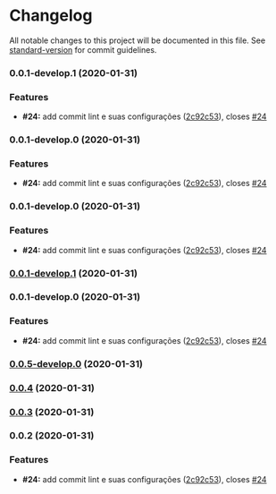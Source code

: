 # Changelog

All notable changes to this project will be documented in this file. See [standard-version](https://github.com/conventional-changelog/standard-version) for commit guidelines.

### 0.0.1-develop.1 (2020-01-31)


### Features

* **#24:** add commit lint e suas configurações ([2c92c53](https://gitlab.com/pluggedcomputing/plugged-computing-binary-numbers/commit/2c92c538eb2baecbbfa2b8e88f05db57fac80eed)), closes [#24](https://gitlab.com/pluggedcomputing/plugged-computing-binary-numbers/issues/24)

### 0.0.1-develop.0 (2020-01-31)


### Features

* **#24:** add commit lint e suas configurações ([2c92c53](https://gitlab.com/pluggedcomputing/plugged-computing-binary-numbers/commit/2c92c538eb2baecbbfa2b8e88f05db57fac80eed)), closes [#24](https://gitlab.com/pluggedcomputing/plugged-computing-binary-numbers/issues/24)

### 0.0.1-develop.0 (2020-01-31)


### Features

* **#24:** add commit lint e suas configurações ([2c92c53](https://gitlab.com/pluggedcomputing/plugged-computing-binary-numbers/commit/2c92c538eb2baecbbfa2b8e88f05db57fac80eed)), closes [#24](https://gitlab.com/pluggedcomputing/plugged-computing-binary-numbers/issues/24)

### [0.0.1-develop.1](https://gitlab.com/pluggedcomputing/plugged-computing-binary-numbers/compare/v0.0.1-develop.0...v0.0.1-develop.1) (2020-01-31)

### 0.0.1-develop.0 (2020-01-31)


### Features

* **#24:** add commit lint e suas configurações ([2c92c53](https://gitlab.com/pluggedcomputing/plugged-computing-binary-numbers/commit/2c92c538eb2baecbbfa2b8e88f05db57fac80eed)), closes [#24](https://gitlab.com/pluggedcomputing/plugged-computing-binary-numbers/issues/24)

### [0.0.5-develop.0](https://gitlab.com/pluggedcomputing/plugged-computing-binary-numbers/compare/v0.0.4...v0.0.5-develop.0) (2020-01-31)

### [0.0.4](https://gitlab.com/pluggedcomputing/plugged-computing-binary-numbers/compare/v0.0.3...v0.0.4) (2020-01-31)

### [0.0.3](https://gitlab.com/pluggedcomputing/plugged-computing-binary-numbers/compare/v0.0.2...v0.0.3) (2020-01-31)

### 0.0.2 (2020-01-31)


### Features

* **#24:** add commit lint e suas configurações ([2c92c53](https://gitlab.com/pluggedcomputing/plugged-computing-binary-numbers/commit/2c92c538eb2baecbbfa2b8e88f05db57fac80eed)), closes [#24](https://gitlab.com/pluggedcomputing/plugged-computing-binary-numbers/issues/24)
